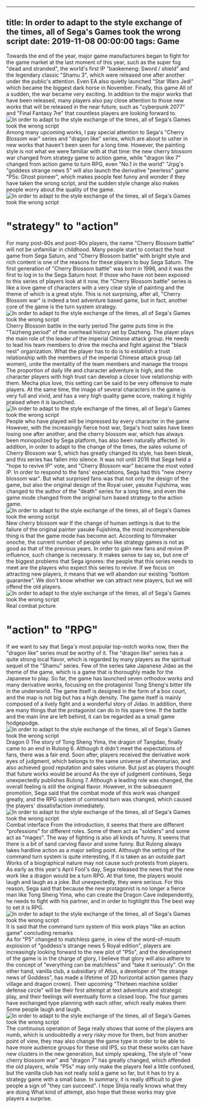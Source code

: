 
---
title: In order to adapt to the style exchange of the times, all of Sega's Games took the wrong script
date: 2019-11-08 00:00:00
tags:  Game
---
Towards the end of the year, major game manufacturers began to fight for the game market at the last moment of this year, such as the super fog "dead and stranded", the world's first IP "baokemeng: Sword / shield" and the legendary classic "Shamu 3", which were released one after another under the public's attention. Even EA also quietly launched "Star Wars Jedi" which became the biggest dark horse in November. Finally, this game All of a sudden, the war became very exciting. In addition to the major works that have been released, many players also pay close attention to those new works that will be released in the near future, such as "cyberpunk 2077" and "Final Fantasy 7re" that countless players are looking forward to.
![In order to adapt to the style exchange of the times, all of Sega's Games took the wrong script](84a262c13f22473995562c4aa4a13844.jpg)
Among many upcoming works, I pay special attention to Sega's "Cherry Blossom war" series and "dragon like" series, which are about to usher in new works that haven't been seen for a long time. However, the painting style is not what we were familiar with at that time: the new cherry blossom war changed from strategy game to action game, while "dragon like 7" changed from action game to turn RPG, even "No.1 in the world" ”Jrpg's "goddess strange news 5" will also launch the derivative "peerless" game "P5s: Ghost pioneer", which makes people feel funny and wonder if they have taken the wrong script, and the sudden style change also makes people worry about the quality of the game.
![In order to adapt to the style exchange of the times, all of Sega's Games took the wrong script](566eb39a013e4ffca549f7ce6fb089f5.jpg)
#  "strategy" to "action"
For many post-80s and post-90s players, the name "Cherry Blossom battle" will not be unfamiliar in childhood. Many people start to contact the host game from Sega Saturn, and "Cherry Blossom battle" with bright style and rich content is one of the reasons for these players to buy Sega Saturn. The first generation of "Cherry Blossom battle" was born in 1996, and it was the first to log in to the Sega Saturn host. If those who have not been exposed to this series of players look at it now, the "Cherry Blossom battle" series is like a love game of characters with a very clear style of painting and the theme of which is a great style. This is not surprising, after all, "Cherry Blossom war" is indeed a text adventure based game, but in fact, another core of the game is the turn system strategy.
![In order to adapt to the style exchange of the times, all of Sega's Games took the wrong script](bcf2a019e4ae40c686ce0cc4365f22c4.jpg)
Cherry Blossom battle in the early period
The game puts time in the "Taizheng period" of the overhead history set by Dazheng. The player plays the main role of the leader of the imperial Chinese attack group. He needs to lead his team members to drive the mecha and fight against the "black nest" organization. What the player has to do is to establish a trust relationship with the members of the imperial Chinese attack group (all women), unite the mentality of the team members and manage the troops The proportion of daily life and character adventure is high, and the character players with high trust can develop a closer love relationship with them. Mecha plus love, this setting can be said to be very offensive to male players. At the same time, the image of several characters in the game is very full and vivid, and has a very high quality game score, making it highly praised when it is launched.
![In order to adapt to the style exchange of the times, all of Sega's Games took the wrong script](5450ba3370924736840853c3ae159eb1.jpg)
People who have played will be impressed by every character in the game
However, with the increasingly fierce host war, Sega's host sales have been losing one after another, and the cherry blossom war, which has always been monopolized by Sega platform, has also been naturally affected. In addition, in order to adapt to the change of the times, the sales volume of Cherry Blossom war 5, which has greatly changed its style, has been bleak, and this series has fallen into silence. It was not until 2016 that Sega held a "hope to revive IP" vote, and "Cherry Blossom war" became the most voted IP. In order to respond to the fans' expectations, Sega had this "new cherry blossom war". But what surprised fans was that not only the design of the game, but also the original design of the Royal user, yasuke Fujishima, was changed to the author of the "death" series for a long time, and even the game mode changed from the original turn based strategy to the action game.
![In order to adapt to the style exchange of the times, all of Sega's Games took the wrong script](90900f64238744a1b1b2cf3ba42badee.jpg)
New cherry blossom war
If the change of human settings is due to the failure of the original painter yasuke Fujishima, the most incomprehensible thing is that the game mode has become act. According to filmmaker onoche, the current number of people who like strategy games is not as good as that of the previous years. In order to gain new fans and revive IP influence, such change is necessary. It makes sense to say so, but one of the biggest problems that Sega ignores: the people that this series needs to meet are the players who expect this series to revive. If we focus on attracting new players, it means that we will abandon our existing "bottom guarantee". We don't know whether we can attract new players, but we will offend the old players.
![In order to adapt to the style exchange of the times, all of Sega's Games took the wrong script](35cc573445124889bee7d96b2f3a9482.jpg)
Real combat picture
#  "action" to "RPG"
If we want to say that Sega's most popular top-notch works now, then the "dragon like" series must be worthy of it. The "dragon like" series has a quite strong local flavor, which is regarded by many players as the spiritual sequel of the "Shamu" series. Few of the series take Japanese Jidao as the theme of the game, which is a game that is thoroughly made for the Japanese to play. So far, the game has launched seven orthodox works and many derivative works, focusing on the protagonist Tong Sheng's bitter life in the underworld. The game itself is designed in the form of a box court, and the map is not big but has a high density. The game itself is mainly composed of a lively fight and a wonderful story of Jidao. In addition, there are many things that the protagonist can do in his spare time. If the battle and the main line are left behind, it can be regarded as a small game hodgepodge.
![In order to adapt to the style exchange of the times, all of Sega's Games took the wrong script](e95883364ca347b0bb677f7f122228e8.jpg)
Dragon 0
The story of Tong Sheng Yima, the dragon of Tangdao, finally came to an end in Rulong 6. Although it didn't meet the expectations of fans, there was a fair end. Soon after, players received the derivative work eyes of judgment, which belongs to the same universe of shenmuriao, and also achieved good reputation and sales volume. But just as players thought that future works would be around As the eye of judgment continues, Sega unexpectedly publishes Rulong 7. Although a leading role was changed, the overall feeling is still the original flavor. However, in the subsequent promotion, Sega said that the combat mode of this work was changed greatly, and the RPG system of command turn was changed, which caused the players' dissatisfaction immediately.
![In order to adapt to the style exchange of the times, all of Sega's Games took the wrong script](6f01b8dd44574e90a466c0cfb96a0dc6.jpg)
Combat interface
From the introduction, it seems that there are different "professions" for different roles. Some of them act as "soldiers" and some act as "mages". The way of fighting is also all kinds of funny. It seems that there is a bit of sand carving flavor and some funny. But Rulong always takes hardline action as a major selling point. Although the setting of the command turn system is quite interesting, if it is taken as an outside part Works of a biographical nature may not cause such protests from players. As early as this year's April Fool's day, Sega released the news that the new work like a dragon would be a turn RPG. At that time, the players would laugh and laugh as a joke. But unexpectedly, they were serious. For this reason, Sega said that because the new protagonist is no longer a fierce man like Tong Sheng Yima, who can create the Dragon Cave independently, he needs to fight with his partner, and in order to highlight this The best way to set it is RPG.
![In order to adapt to the style exchange of the times, all of Sega's Games took the wrong script](3b502a074a7347c6bcf3cb44fcc03c7d.jpg)
It is said that the command turn system of this work plays "like an action game"
    concluding remarks  
As for "P5" changed to matchless game, in view of the word-of-mouth explosion of "goddess's strange news 5 Royal edition", players are increasingly looking forward to the new plot of "P5s", and the development of the game is in the charge of glory, I believe that glory will also adhere to the concept of "everything can be matchless" and "take it seriously". On the other hand, vanilla club, a subsidiary of Atlus, a developer of "the strange news of Goddess", has made a lifetime of 2D horizontal action games (hazy village and dragon crown). Their upcoming "Thirteen machine soldier defense circle" will be their first attempt at text adventure and strategic play, and their feelings will eventually form a closed loop. The four games have exchanged type planning with each other, which really makes them Some people laugh and laugh.
![In order to adapt to the style exchange of the times, all of Sega's Games took the wrong script](85ed05d33d2046f8a56dba4f191c8b0c.jpg)
The continuous operation of Sega really shows that some of the players are numb, which is undoubtedly a very risky move for them, but from another point of view, they may also change the game type in order to be able to have more audience groups for these old IPS, so that these works can have new clusters in the new generation, but simply speaking, The style of "new cherry blossom war" and "dragon 7" has greatly changed, which offended the old players, while "P5s" may only make the players feel a little confused, but the vanilla club has not really sold a game so far, but it has to try a strategy game with a small base. In summary, it is really difficult to give people a sign of "they can succeed". I hope Shijia really knows what they are doing What kind of attempt, also hope that these works may give players a surprise.